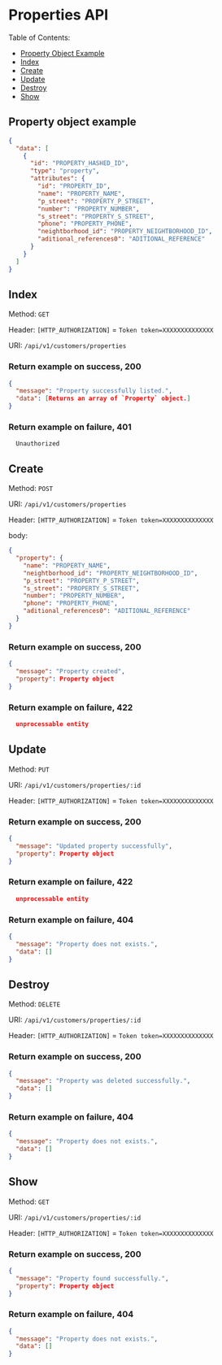 # Properties API

Table of Contents:

- [Property Object Example](#property-object-example)
- [Index](#index)
- [Create](#create)
- [Update](#update)
- [Destroy](#destroy)
- [Show](#show)

## Property object example

```json
{
  "data": [
    {
      "id": "PROPERTY_HASHED_ID",
      "type": "property",
      "attributes": {
        "id": "PROPERTY_ID",
        "name": "PROPERTY_NAME",
        "p_street": "PROPERTY_P_STREET",
        "number": "PROPERTY_NUMBER",
        "s_street": "PROPERTY_S_STREET",
        "phone": "PROPERTY_PHONE",
        "neightborhood_id": "PROPERTY_NEIGHTBORHOOD_ID",
        "aditional_references0": "ADITIONAL_REFERENCE"
      }
    }
  ]
}
```

## Index

Method: `GET`

Header: `[HTTP_AUTHORIZATION]` = `Token token=XXXXXXXXXXXXXX`

URI: `/api/v1/customers/properties`

### Return example on success, 200

```json
{
  "message": "Property successfully listed.",
  "data": [Returns an array of `Property` object.]
}

```

### Return example on failure, 401

```
  Unauthorized

```

## Create

Method: `POST`

URI: `/api/v1/customers/properties`

Header: `[HTTP_AUTHORIZATION]` = `Token token=XXXXXXXXXXXXXX`

body:

```json
{
  "property": {
    "name": "PROPERTY_NAME",
    "neightborhood_id": "PROPERTY_NEIGHTBORHOOD_ID",
    "p_street": "PROPERTY_P_STREET",
    "s_street": "PROPERTY_S_STREET",
    "number": "PROPERTY_NUMBER",
    "phone": "PROPERTY_PHONE",
    "aditional_references0": "ADITIONAL_REFERENCE"
  }
}
```

### Return example on success, 200

```json
{
  "message": "Property created",
  "property": Property object
}

```

### Return example on failure, 422

```json
  unprocessable entity
```

## Update

Method: `PUT`

URI: `/api/v1/customers/properties/:id`

Header: `[HTTP_AUTHORIZATION]` = `Token token=XXXXXXXXXXXXXX`

### Return example on success, 200

```json
{
  "message": "Updated property successfully",
  "property": Property object
}

```

### Return example on failure, 422

```json
  unprocessable entity
```

### Return example on failure, 404

```json
{
  "message": "Property does not exists.",
  "data": []
}
```

## Destroy

Method: `DELETE`

URI: `/api/v1/customers/properties/:id`

Header: `[HTTP_AUTHORIZATION]` = `Token token=XXXXXXXXXXXXXX`

### Return example on success, 200

```json
{
  "message": "Property was deleted successfully.",
  "data": []
}

```

### Return example on failure, 404

```json
{
  "message": "Property does not exists.",
  "data": []
}
```

## Show

Method: `GET`

URI: `/api/v1/customers/properties/:id`

Header: `[HTTP_AUTHORIZATION]` = `Token token=XXXXXXXXXXXXXX`

### Return example on success, 200

```json
{
  "message": "Property found successfully.",
  "property": Property object
}

```

### Return example on failure, 404

```json
{
  "message": "Property does not exists.",
  "data": []
}
```